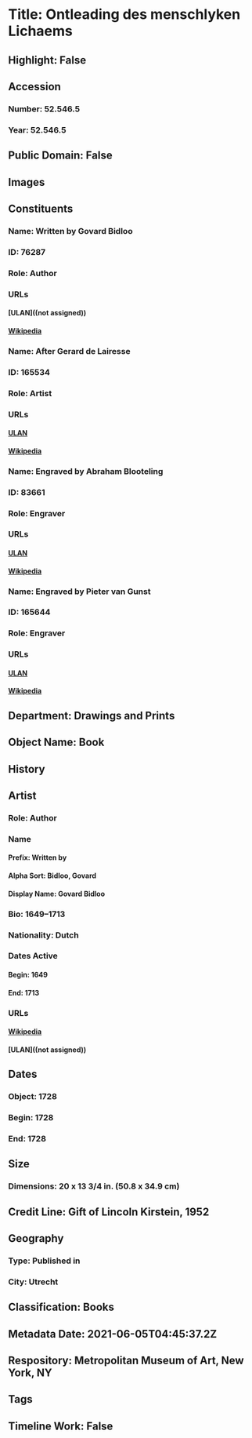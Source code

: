 # Title: Ontleading des menschlyken Lichaems
## Highlight: False
## Accession
### Number: 52.546.5
### Year: 52.546.5
## Public Domain: False
## Images
## Constituents
### Name: Written by Govard Bidloo
### ID: 76287
### Role: Author
### URLs
#### [ULAN]((not assigned))
#### [Wikipedia](https://www.wikidata.org/wiki/Q1397888)
### Name: After Gerard de Lairesse
### ID: 165534
### Role: Artist
### URLs
#### [ULAN](http://vocab.getty.edu/page/ulan/500024037)
#### [Wikipedia](https://www.wikidata.org/wiki/Q533958)
### Name: Engraved by Abraham Blooteling
### ID: 83661
### Role: Engraver
### URLs
#### [ULAN](http://vocab.getty.edu/page/ulan/500019203)
#### [Wikipedia](https://www.wikidata.org/wiki/Q329791)
### Name: Engraved by Pieter van Gunst
### ID: 165644
### Role: Engraver
### URLs
#### [ULAN](http://vocab.getty.edu/page/ulan/500044905)
#### [Wikipedia](https://www.wikidata.org/wiki/Q602194)
## Department: Drawings and Prints
## Object Name: Book
## History
## Artist
### Role: Author
### Name
#### Prefix: Written by
#### Alpha Sort: Bidloo, Govard
#### Display Name: Govard Bidloo
### Bio: 1649–1713
### Nationality: Dutch
### Dates Active
#### Begin: 1649
#### End: 1713
### URLs
#### [Wikipedia](https://www.wikidata.org/wiki/Q1397888)
#### [ULAN]((not assigned))
## Dates
### Object: 1728
### Begin: 1728
### End: 1728
## Size
### Dimensions: 20 x 13 3/4 in. (50.8 x 34.9 cm)
## Credit Line: Gift of Lincoln Kirstein, 1952
## Geography
### Type: Published in
### City: Utrecht
## Classification: Books
## Metadata Date: 2021-06-05T04:45:37.2Z
## Respository: Metropolitan Museum of Art, New York, NY
## Tags
## Timeline Work: False